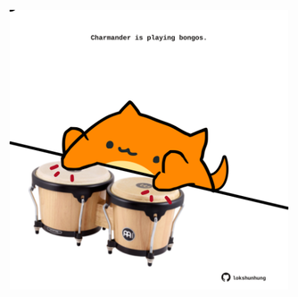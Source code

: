 <!-- built at 16/10/2021, 17:08:26 UTC -->
<p align="center">
  <img width="500" height="500" src="./ReadmeImage.svg">
</p>
